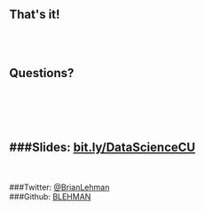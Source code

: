 
## That's it!
<br></br>
## Questions?
<br></br>
----
###Slides: [bit.ly/DataScienceCU](http://blehman.github.io/2015-04-21_CU_Big_Data_Lecture/#/)
----
<br></br>
###Twitter: [@BrianLehman](https://twitter.com/BrianLehman)  
###Github: [BLEHMAN](https://github.com/blehman)
<br></br>


